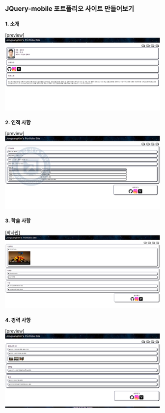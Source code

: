 ## JQuery-mobile 포트폴리오 사이트 만들어보기
### 1. 소개
[preview]
![기능 익히기](./JQueryPortfolioIntro.png)

### 2. 인적 사항
[preview]
![학과안내](./JQueryPortfolioInfo.png)

### 3. 학술 사항
[학사안]
![학술 정보](./JQueryPortfolioStudy.png)

### 4. 경력 사항
[preview]
![커뮤니티](./JQueryPortfolioCareer.png)
